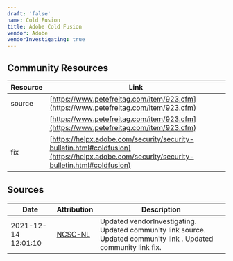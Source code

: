 ```yaml
---
draft: 'false'
name: Cold Fusion
title: Adobe Cold Fusion
vendor: Adobe
vendorInvestigating: true
---
```



## Community Resources
| Resource | Link |
| --- | --- |
| source | [https://www.petefreitag.com/item/923.cfm](https://www.petefreitag.com/item/923.cfm) |
|   | [https://www.petefreitag.com/item/923.cfm](https://www.petefreitag.com/item/923.cfm) |
| fix | [https://helpx.adobe.com/security/security-bulletin.html#coldfusion](https://helpx.adobe.com/security/security-bulletin.html#coldfusion) |


## Sources
| Date | Attribution | Description |
| --- | --- | --- |
| 2021-12-14 12:01:10 | [NCSC-NL](https://github.com/NCSC-NL/log4shell/blob/main/software/README.md) | Updated vendorInvestigating. Updated community link source. Updated community link  . Updated community link fix.  |
